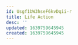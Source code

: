 ```yaml
---
id: Usgf1bW3hseF6kvDqii-r
title: Life Action
desc: ''
updated: 1639759645945
created: 1639759645945
---
```


